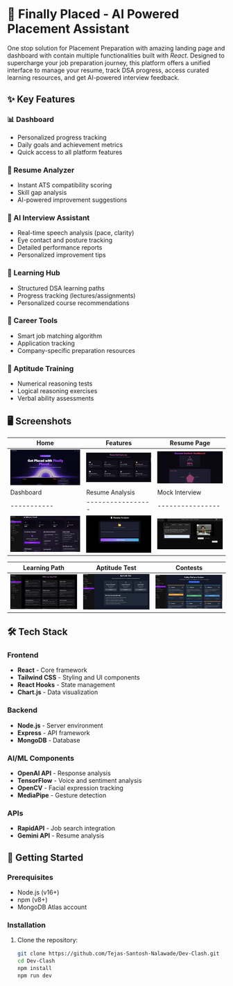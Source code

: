 # 💼 Finally Placed - AI Powered Placement Assistant

One stop solution for Placement Preparation with amazing landing page and dashboard with contain multiple functionalities built with *React*. Designed to supercharge your job preparation journey, this platform offers a unified interface to manage your resume, track DSA progress, access curated learning resources, and get AI-powered interview feedback.

## ✨ Key Features

### 📊 Dashboard
- Personalized progress tracking
- Daily goals and achievement metrics
- Quick access to all platform features

### 📄 Resume Analyzer
- Instant ATS compatibility scoring
- Skill gap analysis
- AI-powered improvement suggestions

### 🤖 AI Interview Assistant
- Real-time speech analysis (pace, clarity)
- Eye contact and posture tracking
- Detailed performance reports
- Personalized improvement tips

### 🧠 Learning Hub
- Structured DSA learning paths
- Progress tracking (lectures/assignments)
- Personalized course recommendations

### 💼 Career Tools
- Smart job matching algorithm
- Application tracking
- Company-specific preparation resources

### 🧪 Aptitude Training
- Numerical reasoning tests
- Logical reasoning exercises
- Verbal ability assessments

## 🖥️ Screenshots
| Home | Features | Resume Page |
|-----------|-----------------|----------------|
| ![Home](./screenshots/home.png) | ![Features](./screenshots/features.png) | ![Mock Interview](./screenshots/resume_page.png) |
| Dashboard | Resume Analysis | Mock Interview |
|-----------|-----------------|----------------|
| ![Dashboard](./screenshots/dashboard.png) | ![Resume Analysis](./screenshots/resume.png) | ![Mock Interview](./screenshots/interview.png) |

| Learning Path | Aptitude Test | Contests |
|---------------|---------------------|---------------|
| ![Learning](./screenshots/learning.png) | ![Aptitude Test](./screenshots/apti.png) | ![Contests](./screenshots/contests.png) |

## 🛠️ Tech Stack

### Frontend
- **React** - Core framework
- **Tailwind CSS** - Styling and UI components
- **React Hooks** - State management
- **Chart.js** - Data visualization

### Backend
- **Node.js** - Server environment
- **Express** - API framework
- **MongoDB** - Database

### AI/ML Components
- **OpenAI API** - Response analysis
- **TensorFlow** - Voice and sentiment analysis
- **OpenCV** - Facial expression tracking
- **MediaPipe** - Gesture detection

### APIs
- **RapidAPI** - Job search integration
- **Gemini API** - Resume analysis

## 🚀 Getting Started

### Prerequisites
- Node.js (v16+)
- npm (v8+)
- MongoDB Atlas account

### Installation
1. Clone the repository:
   ```bash
   git clone https://github.com/Tejas-Santosh-Nalawade/Dev-Clash.git
   cd Dev-Clash
   npm install
   npm run dev
